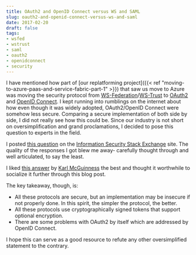 ```yaml
---
title: OAuth2 and OpenID Connect versus WS and SAML
slug: oauth2-and-openid-connect-versus-ws-and-saml
date: 2017-02-20
draft: false
tags:
- wsfed
- wstrust
- saml
- oauth2
- openidconnect
- security
---
```

I have mentioned how part of [our replatforming project]({{< ref "moving-to-azure-paas-and-service-fabric-part-1" >}}) that saw us move to Azure was moving the security protocol from [WS-Federation](https://en.wikipedia.org/wiki/WS-Federation)/[WS-Trust](https://en.wikipedia.org/wiki/WS-Trust) to [OAuth2](https://oauth.net/2/) and [OpenID Connect](https://openid.net/connect/). I kept running into rumblings on the internet about how even though it was widely adopted, OAuth2/OpenID Connect were somehow less secure. Comparing a secure implementation of both side by side, I did not really see how this could be. Since our industry is not short on oversimplification and grand proclamations, I decided to pose this question to experts in the field.

I posted [this question](https://security.stackexchange.com/questions/148292/why-is-oauth2-openid-connect-considered-less-secure-than-saml-ws) on the [Information Security Stack Exchange](https://security.stackexchange.com) site. The quality of the responses I got blew me away- carefully thought through and well articulated, to say the least.

I liked [this answer](https://security.stackexchange.com/a/148550/136270) by [Karl McGuinness](https://security.stackexchange.com/users/136522/karl-mcguinness) the best and thought it worthwhile to socialize it further through this blog post.

The key takeaway, though, is:

- All these protocols are secure, but an implementation may be insecure if not properly done. In this spirit, the simpler the protocol, the better.
- All these protocols use cryptographically signed tokens that support optional encryption.
- There are some problems with OAuth2 by itself which are addressed by OpenID Connect.

I hope this can serve as a good resource to refute any other oversimplified statement to the contrary.
